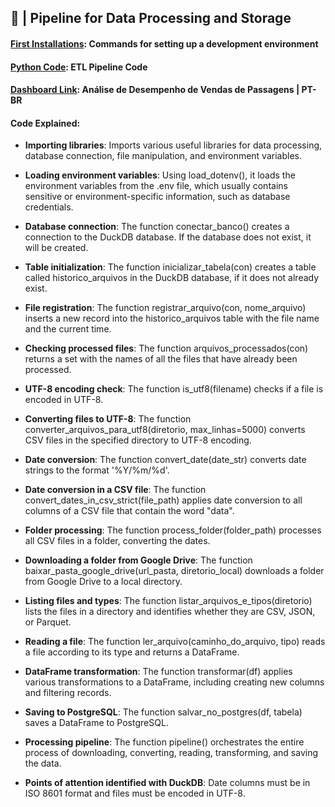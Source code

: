 ## 💾 |  Pipeline for Data Processing and Storage

 #### [First Installations](https://github.com/Sissaz/duckdb/blob/master/pipeline_etl/instru%C3%A7%C3%B5es.md): Commands for setting up a development environment
 #### [Python Code](https://github.com/Sissaz/duckdb/blob/master/pipeline_etl/pipeline_etl.py): ETL Pipeline Code
 #### [Dashboard Link](https://app.powerbi.com/view?r=eyJrIjoiYmY4MmRmN2YtMmViYS00ODkzLWFmN2UtMDk5ZjNmZWFkMjAzIiwidCI6IjFlYjVjZjY1LWJiMjUtNDlmYi1iZDNlLTIxNWQ4NDQ4YWZkNCJ9&pageName=ReportSection): Análise de Desempenho de Vendas de Passagens | PT-BR

 #### Code Explained:

- **Importing libraries**: Imports various useful libraries for data processing, database connection, file manipulation, and environment variables.

- **Loading environment variables**: Using load_dotenv(), it loads the environment variables from the .env file, which usually contains sensitive or environment-specific information, such as database credentials.

- **Database connection**: The function conectar_banco() creates a connection to the DuckDB database. If the database does not exist, it will be created.

- **Table initialization**: The function inicializar_tabela(con) creates a table called historico_arquivos in the DuckDB database, if it does not already exist.

- **File registration**: The function registrar_arquivo(con, nome_arquivo) inserts a new record into the historico_arquivos table with the file name and the current time.

- **Checking processed files**: The function arquivos_processados(con) returns a set with the names of all the files that have already been processed.

- **UTF-8 encoding check**: The function is_utf8(filename) checks if a file is encoded in UTF-8.

- **Converting files to UTF-8**: The function converter_arquivos_para_utf8(diretorio, max_linhas=5000) converts CSV files in the specified directory to UTF-8 encoding.

- **Date conversion**: The function convert_date(date_str) converts date strings to the format '%Y/%m/%d'.

- **Date conversion in a CSV file**: The function convert_dates_in_csv_strict(file_path) applies date conversion to all columns of a CSV file that contain the word "data".

- **Folder processing**: The function process_folder(folder_path) processes all CSV files in a folder, converting the dates.

- **Downloading a folder from Google Drive**: The function baixar_pasta_google_drive(url_pasta, diretorio_local) downloads a folder from Google Drive to a local directory.

- **Listing files and types**: The function listar_arquivos_e_tipos(diretorio) lists the files in a directory and identifies whether they are CSV, JSON, or Parquet.

- **Reading a file**: The function ler_arquivo(caminho_do_arquivo, tipo) reads a file according to its type and returns a DataFrame.

- **DataFrame transformation**: The function transformar(df) applies various transformations to a DataFrame, including creating new columns and filtering records.

- **Saving to PostgreSQL**: The function salvar_no_postgres(df, tabela) saves a DataFrame to PostgreSQL.

- **Processing pipeline**: The function pipeline() orchestrates the entire process of downloading, converting, reading, transforming, and saving the data.

- **Points of attention identified with DuckDB**: Date columns must be in ISO 8601 format and files must be encoded in UTF-8.